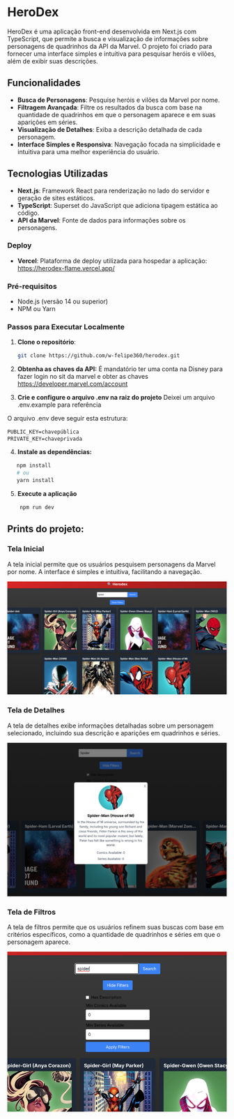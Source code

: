# HeroDex

HeroDex é uma aplicação front-end desenvolvida em Next.js com TypeScript, que permite a busca e visualização de informações sobre personagens de quadrinhos da API da Marvel. O projeto foi criado para fornecer uma interface simples e intuitiva para pesquisar heróis e vilões, além de exibir suas descrições.

## Funcionalidades

- **Busca de Personagens**: Pesquise heróis e vilões da Marvel por nome.
- **Filtragem Avançada**: Filtre os resultados da busca com base na quantidade de quadrinhos em que o personagem aparece e em suas aparições em séries.
- **Visualização de Detalhes**: Exiba a descrição detalhada de cada personagem.
- **Interface Simples e Responsiva**: Navegação focada na simplicidade e intuitiva para uma melhor experiência do usuário.

## Tecnologias Utilizadas

- **Next.js**: Framework React para renderização no lado do servidor e geração de sites estáticos.
- **TypeScript**: Superset do JavaScript que adiciona tipagem estática ao código.
- **API da Marvel**: Fonte de dados para informações sobre os personagens.

### Deploy

- **Vercel**: Plataforma de deploy utilizada para hospedar a aplicação: https://herodex-flame.vercel.app/ 


### Pré-requisitos

- Node.js (versão 14 ou superior)
- NPM ou Yarn

### Passos para Executar Localmente

1. **Clone o repositório**:
   ```bash
   git clone https://github.com/w-felipe360/herodex.git

2. **Obtenha as chaves da API:**
    É mandatório ter uma conta na Disney para fazer login no sit da marvel e obter as chaves
    https://developer.marvel.com/account

3. **Crie e configure o arquivo .env na raiz do projeto**
    Deixei um arquivo .env.example para referência

O arquivo .env deve seguir esta estrutura:
```env
PUBLIC_KEY=chavepública
PRIVATE_KEY=chaveprivada
```
4. **Instale as dependências:**
```bash
   npm install
   # ou
   yarn install
```
5. **Execute a aplicação**
```bash
    npm run dev
```
## Prints do projeto:

### Tela Inicial
A tela inicial permite que os usuários pesquisem personagens da Marvel por nome. A interface é simples e intuitiva, facilitando a navegação.

<img src="https://raw.githubusercontent.com/w-felipe360/images/main/img1.png" alt="Tela Inicial" style="max-width: 100%; height: auto;">

### Tela de Detalhes
A tela de detalhes exibe informações detalhadas sobre um personagem selecionado, incluindo sua descrição e aparições em quadrinhos e séries.

<img src="https://raw.githubusercontent.com/w-felipe360/images/main/img2.png" alt="Tela de detalhes" style="max-width: 100%; height: auto;">

### Tela de Filtros
A tela de filtros permite que os usuários refinem suas buscas com base em critérios específicos, como a quantidade de quadrinhos e séries em que o personagem aparece.

<img src="https://raw.githubusercontent.com/w-felipe360/images/main/img3.png" alt="Tela de filtros" style="max-width: 100%; height: auto;">
